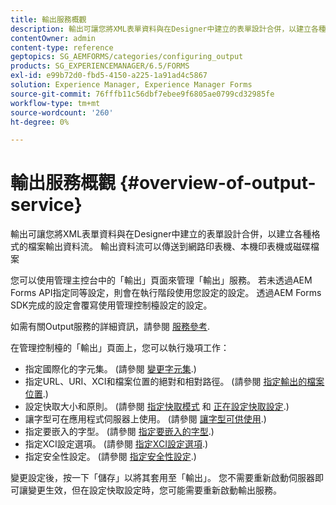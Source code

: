 ```yaml
---
title: 輸出服務概觀
description: 輸出可讓您將XML表單資料與在Designer中建立的表單設計合併，以建立各種格式的檔案輸出資料流。
contentOwner: admin
content-type: reference
geptopics: SG_AEMFORMS/categories/configuring_output
products: SG_EXPERIENCEMANAGER/6.5/FORMS
exl-id: e99b72d0-fbd5-4150-a225-1a91ad4c5867
solution: Experience Manager, Experience Manager Forms
source-git-commit: 76fffb11c56dbf7ebee9f6805ae0799cd32985fe
workflow-type: tm+mt
source-wordcount: '260'
ht-degree: 0%

---
```


# 輸出服務概觀 {#overview-of-output-service}

輸出可讓您將XML表單資料與在Designer中建立的表單設計合併，以建立各種格式的檔案輸出資料流。 輸出資料流可以傳送到網路印表機、本機印表機或磁碟檔案

您可以使用管理主控台中的「輸出」頁面來管理「輸出」服務。 若未透過AEM Forms API指定同等設定，則會在執行階段使用您設定的設定。 透過AEM Forms SDK完成的設定會覆寫使用管理控制檯設定的設定。

如需有關Output服務的詳細資訊，請參閱 [服務參考](https://www.adobe.com/go/learn_aemforms_services_61).

在管理控制檯的「輸出」頁面上，您可以執行幾項工作：

* 指定國際化的字元集。 (請參閱 [變更字元集](/help/forms/using/admin-help/change-character-set.md#change-the-character-set).)
* 指定URL、URI、XCI和檔案位置的絕對和相對路徑。 (請參閱 [指定輸出的檔案位置](/help/forms/using/admin-help/specify-file-locations-output.md#specify-file-locations-for-output).)
* 設定快取大小和原則。 (請參閱 [指定快取模式](/help/forms/using/admin-help/configuring-caching-output.md#specifying-the-cache-mode) 和 [正在設定快取設定](/help/forms/using/admin-help/configuring-caching-output.md#configuring-cache-settings).)
* 讓字型可在應用程式伺服器上使用。 (請參閱 [讓字型可供使用](/help/forms/using/admin-help/make-fonts-available.md#make-fonts-available).)
* 指定要嵌入的字型。 (請參閱 [指定要嵌入的字型](/help/forms/using/admin-help/specify-fonts-embed.md#specify-fonts-to-embed).)
* 指定XCI設定選項。 (請參閱 [指定XCI設定選項](/help/forms/using/admin-help/specify-xci-configuration-options.md#specify-xci-configuration-options).)
* 指定安全性設定。 (請參閱 [指定安全性設定](/help/forms/using/admin-help/specify-security-settings.md#specify-security-settings).)

變更設定後，按一下「儲存」以將其套用至「輸出」。 您不需要重新啟動伺服器即可讓變更生效，但在設定快取設定時，您可能需要重新啟動輸出服務。
